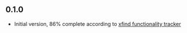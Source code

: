 ## 0.1.0

- Initial version, 86% complete according to [xfind functionality tracker](https://docs.google.com/spreadsheets/d/1IGHJLNC8of12s3wkYqKOkC1_OrllQjc9u2sC1cTzwxI/edit?usp=sharing)
